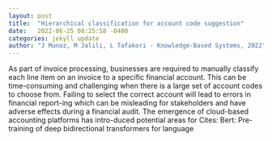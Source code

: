 ```yaml
---
layout: post
title:  "Hierarchical classification for account code suggestion"
date:   2022-06-25 08:25:58 -0400
categories: jekyll update
author: "J Munoz, M Jalili, L Tafakori - Knowledge-Based Systems, 2022"
---
```

As part of invoice processing, businesses are required to manually classify each line item on an invoice to a specific financial account. This can be time-consuming and challenging when there is a large set of account codes to choose from. Failing to select the correct account will lead to errors in financial report-ing which can be misleading for stakeholders and have adverse effects during a financial audit. The emergence of cloud-based accounting platforms has intro-duced potential areas for 
Cites: Bert: Pre-training of deep bidirectional transformers for language